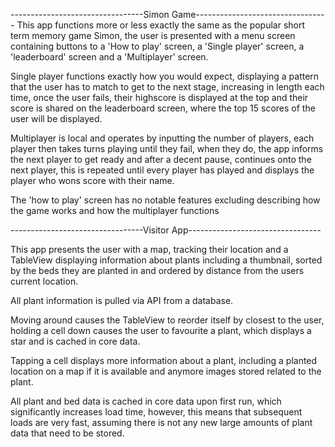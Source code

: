 ---------------------------------Simon Game---------------------------------
This app functions more or less exactly the same as the popular short term
memory game Simon, the user is presented with a menu screen containing buttons
to a 'How to play' screen, a 'Single player' screen, a 'leaderboard' screen and 
a 'Multiplayer' screen. 

Single player functions exactly how you would expect, displaying a pattern that
the user has to match to get to the next stage, increasing in length each time, 
once the user fails, their highscore is displayed at the top and their score is
shared on the leaderboard screen, where the top 15 scores of the user will be
displayed. 

Multiplayer is local and operates by inputting the number of players, each player 
then takes turns playing until they fail, when they do, the app informs the next 
player to get ready and after a decent pause, continues onto the next player, this 
is repeated until every player has played and displays the player who wons score
with their name.

The 'how to play' screen has no notable features excluding describing how the 
game works and how the multiplayer functions  

---------------------------------Visitor App---------------------------------

This app presents the user with a map, tracking their location and a TableView
displaying information about plants including a thumbnail, sorted by the beds 
they are planted in and ordered by distance from the users current location.

All plant information is pulled via API from a database.

Moving around causes the TableView to reorder itself by closest to the user, 
holding a cell down causes the user to favourite a plant, which displays 
a star and is cached in core data.

Tapping a cell displays more information about a plant, including a planted 
location on a map if it is available and anymore images stored related to the 
plant.

All plant and bed data is cached in core data upon first run, which significantly
increases load time, however, this means that subsequent loads are very fast,
assuming there is not any new large amounts of plant data that need to be stored.